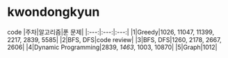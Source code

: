 # kwondongkyun
code
|주차|알고리즘|푼 문제|
|:---:|:---:|:---:|
|1|Greedy|1026, 11047, 11399, 2217, 2839, 5585|
|2|BFS, DFS|code review|
|3|BFS, DFS|1260, 2178, 2667, 2606|
|4|Dynamic Programming|2839, <em>1463</em>, 1003, 10870|
|5|Graph|1012|
